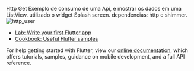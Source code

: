 Http Get
Exemplo de consumo de uma Api,
e mostrar os dados em uma ListView.
utilizado o widget Splash screen.
 dependencias: http e shimmer.
![http_user](https://user-images.githubusercontent.com/98062365/156668750-73f54ed4-f2b8-4b2a-89a1-e35ace2e9abd.gif)




- [Lab: Write your first Flutter app](https://flutter.dev/docs/get-started/codelab)
- [Cookbook: Useful Flutter samples](https://flutter.dev/docs/cookbook)

For help getting started with Flutter, view our
[online documentation](https://flutter.dev/docs), which offers tutorials,
samples, guidance on mobile development, and a full API reference.
